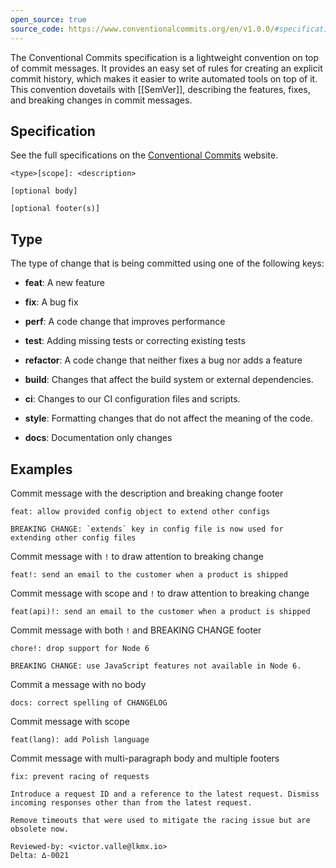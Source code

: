 ```yaml
---
open_source: true
source_code: https://www.conventionalcommits.org/en/v1.0.0/#specification
---
```

The Conventional Commits specification is a lightweight convention on top of commit messages. It provides an easy set of rules for creating an explicit commit history, which makes it easier to write automated tools on top of it. This convention dovetails with [[SemVer]], describing the features, fixes, and breaking changes in commit messages.

## Specification

See the full specifications on the [Conventional Commits](https://www.conventionalcommits.org/en/v1.0.0/#specification) website.

```
<type>[scope]: <description>

[optional body]

[optional footer(s)]
```

## Type

The type of change that is being committed using one of the following keys:

- **feat**: A new feature
- **fix**: A bug fix
- **perf**: A code change that improves performance
- **test**: Adding missing tests or correcting existing tests
- **refactor**: A code change that neither fixes a bug nor adds a feature

- **build**: Changes that affect the build system or external dependencies.
- **ci**: Changes to our CI configuration files and scripts.

- **style**: Formatting changes that do not affect the meaning of the code.
- **docs**: Documentation only changes


## Examples

Commit message with the description and breaking change footer

```
feat: allow provided config object to extend other configs

BREAKING CHANGE: `extends` key in config file is now used for extending other config files
```

Commit message with `!` to draw attention to breaking change

```
feat!: send an email to the customer when a product is shipped
```

Commit message with scope and `!` to draw attention to breaking change

```
feat(api)!: send an email to the customer when a product is shipped
```

Commit message with both `!` and BREAKING CHANGE footer

```
chore!: drop support for Node 6

BREAKING CHANGE: use JavaScript features not available in Node 6.
```

Commit a message with no body

```
docs: correct spelling of CHANGELOG
```

Commit message with scope

```
feat(lang): add Polish language
```

Commit message with multi-paragraph body and multiple footers

```
fix: prevent racing of requests

Introduce a request ID and a reference to the latest request. Dismiss
incoming responses other than from the latest request.

Remove timeouts that were used to mitigate the racing issue but are
obsolete now.

Reviewed-by: <victor.valle@lkmx.io>
Delta: ∆-0021
```

